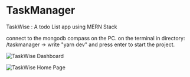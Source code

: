 # TaskManager
TaskWise : A todo List app using MERN Stack

connect to the mongodb compass on the PC.
on the terminal in directory: /taskmanager -> write "yarn dev" and press enter to start the project.

![TaskWise Dashboard](https://github.com/anindyaroypiyal/TaskManager/assets/114648949/2de3b4ef-202f-46b4-8044-1ffb6a237faa)

![TaskWise Home Page ](https://github.com/anindyaroypiyal/TaskManager/assets/114648949/9ef6b3e0-fa9a-4503-adbb-4ff8e2016d21)



